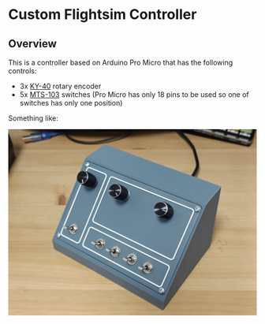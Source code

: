 # Custom Flightsim Controller

## Overview

This is a controller based on Arduino Pro Micro that has the following controls:

* 3x [KY-40][1] rotary encoder
* 5x [MTS-103][2] switches (Pro Micro has only 18 pins to be used so one of switches has only one position)

Something like:

![controller](images/controller.jpg)

[1]: https://components101.com/modules/KY-04-rotary-encoder-pinout-features-datasheet-working-application-alternative
[2]: https://www.electronicoscaldas.com/datasheet/MTS-SMTS-Series.pdf

